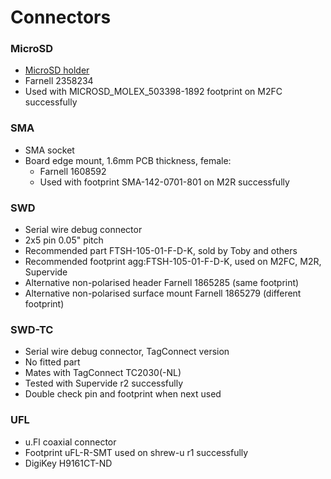 # Connectors

### MicroSD
* [MicroSD 
  holder](http://www.molex.com/molex/products/datasheet.jsp?part=active/5033981892_MEMORY_CARD_SOCKET.xml)
* Farnell 2358234
* Used with MICROSD_MOLEX_503398-1892 footprint on M2FC successfully

### SMA
* SMA socket
* Board edge mount, 1.6mm PCB thickness, female:
    * Farnell 1608592
    * Used with footprint SMA-142-0701-801 on M2R successfully

### SWD
* Serial wire debug connector
* 2x5 pin 0.05" pitch
* Recommended part FTSH-105-01-F-D-K, sold by Toby and others
* Recommended footprint agg:FTSH-105-01-F-D-K, used on M2FC, M2R, Supervide
* Alternative non-polarised header Farnell 1865285 (same footprint)
* Alternative non-polarised surface mount Farnell 1865279 (different footprint)

### SWD-TC
* Serial wire debug connector, TagConnect version
* No fitted part
* Mates with TagConnect TC2030(-NL)
* Tested with Supervide r2 successfully
* Double check pin and footprint when next used

### UFL
* u.Fl coaxial connector
* Footprint uFL-R-SMT used on shrew-u r1 successfully
* DigiKey H9161CT-ND

